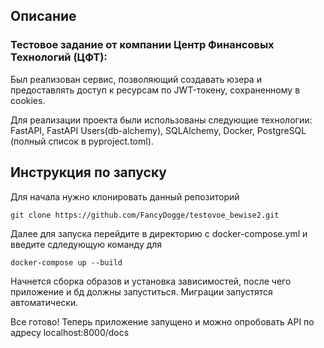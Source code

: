 ## Описание
### Тестовое задание от компании Центр Финансовых Технологий (ЦФТ):
Был реализован сервис, позволяющий создавать юзера и предоставлять доступ к ресурсам по JWT-токену, сохраненному в cookies.

Для реализации проекта были использованы следующие технологии: FastAPI, FastAPI Users(db-alchemy), SQLAlchemy, Docker, PostgreSQL (полный список в pyproject.toml).

## Инструкция по запуску
Для начала нужно клонировать данный репозиторий

```
git clone https://github.com/FancyDogge/testovoe_bewise2.git
```

Далее для запуска перейдите в директорию с docker-compose.yml и введите сдледующую команду для 

```
docker-compose up --build
```

Начнется сборка образов и установка зависимостей, после чего приложение и бд должны запуститься.
Миграции запустятся автоматически.

Все готово!
Теперь приложение запущено и можно опробовать API по адресу localhost:8000/docs
